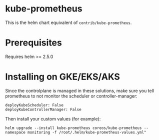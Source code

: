 # kube-prometheus

This is the helm chart equivalent of `contrib/kube-prometheus`.

# Prerequisites

Requires helm >= 2.5.0

# Installing on GKE/EKS/AKS

Since the controlplane is managed in these solutions, make sure you tell prometheus to not monitor the scheduler or controller-manager:

```
deployKubeScheduler: False
deployKubeControllerManager: False
```

Then install your custom values (for example):

```
helm upgrade --install kube-prometheus coreos/kube-prometheus --namespace monitoring -f /root/.helm/kube-prometheus-values.yml"
```
